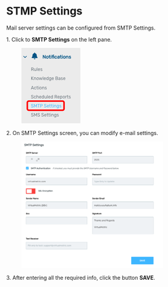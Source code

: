 # STMP Settings

Mail server settings can be configured from SMTP Settings.&#x20;

1\.      Click to **SMTP Settings** on the left pane.

<div align="left">

<figure><img src="../../.gitbook/assets/image (263).png" alt=""><figcaption></figcaption></figure>

</div>

2\.      On SMTP Settings screen, you can modify e-mail settings.

<div align="left">

<figure><img src="../../.gitbook/assets/image (264).png" alt="" width="375"><figcaption></figcaption></figure>

</div>

3\.      After entering all the required info, click the button **SAVE**.
